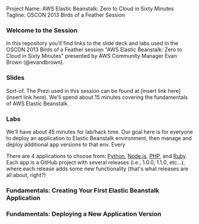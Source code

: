 Project Name: AWS Elastic Beanstalk: Zero to Cloud in Sixty Minutes
Tagline: OSCON 2013 Birds of a Feather Session

### Welcome to the Session

In this repository you'll find links to the slide deck and labs used in the OSCON 2013 Birds of a Feather session "AWS Elastic Beanstalk: Zero to Cloud in Sixty Minutes" presented by AWS Community Manager Evan Brown (@evandbrown).

### Slides
Sort-of. The Prezi used in this session can be found at [insert link here](insert link here). We'll spend about 15 minutes covering the fundamentals of AWS Elastic Beanstalk.

### Labs
We'll have about 45 minutes for lab/hack time. Our goal here is for everyone to deploy an application to Elastic Beanstalk environment, then manage and deploy additional app versions to that env. Every 

There are 4 applications to choose from: [Python](github.com/awslabs/eb-python-flask), [Node.js](github.com/awslabs/eb-node-express), [PHP](github.com/awslabs/eb-php-symfony), and [Ruby](github.com/awslabs/eb-ruby-rails). Each app is a GitHub project with several releases (i.e., 1.0.0, 1.1.0, etc...), where each release adds some new functionality (that's what releases are all about, right?)


### Fundamentals: Creating Your First Elastic Beanstalk Application

### Fundamentals: Deploying a New Application Version